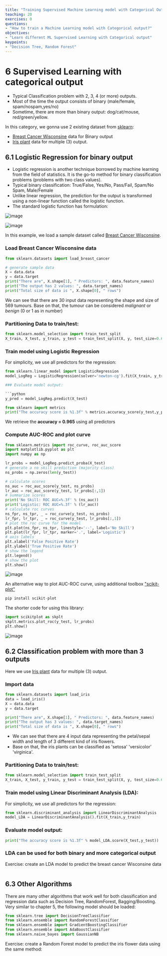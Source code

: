 ```yaml
---
title: "Training Supervised Machine Learning model with Categorical Output"
teaching: 20
exercises: 0
questions:
- "How to train a Machine Learning model with Categorical output?"
objectives:
- "Learn different ML Supervised Learning with Categorical output"
keypoints:
- "Decision Tree, Random Forest"
---
```


# 6 Supervised Learning with categorical output

- Typical Classification problem with 2, 3, 4 (or more) outputs.
- Most of the time the output consists of binary (male/female, spam/nospam,yes/no) 
- Sometime, there are more than binary output: dog/cat/mouse, red/green/yellow.

In this category, we gonna use 2 existing dataset from [sklearn](https://scikit-learn.org/stable/datasets.html):
- [Breast Cancer Wisconsine](https://scikit-learn.org/stable/datasets/toy_dataset.html#breast-cancer-wisconsin-diagnostic-dataset) data for Binary output
- [Iris plant](https://scikit-learn.org/stable/datasets/toy_dataset.html#iris-plants-dataset) data for multiple (3) output.

## 6.1 Logistic Regression for binary output

- Logistic regression is another technique borrowed by machine learning from the field of statistics. It is the go-to method for binary classification problems (problems with two class values).
- Typical binary classification: True/False, Yes/No, Pass/Fail, Spam/No Spam, Male/Female
- Unlike linear regression, the prediction for the output is transformed using a non-linear function called the logistic function.
- The standard logistic function has formulation:

![image](https://user-images.githubusercontent.com/43855029/114233181-f7dcbb80-994a-11eb-9c89-58d7802d6b49.png)

![image](https://user-images.githubusercontent.com/43855029/114233189-fb704280-994a-11eb-9019-8355f5337b37.png)

In this example, we load a sample dataset called [Breast Cancer Wisconsine](https://scikit-learn.org/stable/datasets/toy_dataset.html#breast-cancer-wisconsin-diagnostic-dataset).

### Load Breast Cancer Wisconsine data

```python
from sklearn.datasets import load_breast_cancer

# generate sample data
X = data.data
y = data.target
print("There are", X.shape[1], " Predictors: ", data.feature_names)
print("The output has 2 values: ", data.target_names)
print("Total size of data is ", X.shape[0], " rows")
```

We can see that there are 30 input data representing the shape and size of 569 tumours.
Base on that, the tumour can be considered _malignant_ or _benign_ (0 or 1 as in number)

### Partitioning Data to train/test:

```python
from sklearn.model_selection import train_test_split
X_train, X_test, y_train, y_test = train_test_split(X, y, test_size=0.6, random_state=123)
```

### Train model using Logistic Regression
For simplicity, we use all predictors for the regression:

```python
from sklearn.linear_model import LogisticRegression
model_LogReg = LogisticRegression(solver='newton-cg').fit(X_train, y_train)

### Evaluate model output:

```python
y_pred = model_LogReg.predict(X_test)

from sklearn import metrics
print("The accuracy score is %1.3f" % metrics.accuracy_score(y_test,y_pred))
```

We retrieve the **accuracy = 0.965** using all predictors

### Compute AUC-ROC and plot curve

```python
from sklearn.metrics import roc_curve, roc_auc_score
import matplotlib.pyplot as plt
import numpy as np

lr_probs = model_LogReg.predict_proba(X_test)
# generate a no skill prediction (majority class)
ns_probs = np.zeros(len(y_test))

# calculate scores
ns_auc = roc_auc_score(y_test, ns_probs)
lr_auc = roc_auc_score(y_test, lr_probs[:,1])
# summarize scores
print('No Skill: ROC AUC=%.3f' % (ns_auc))
print('Logistic: ROC AUC=%.3f' % (lr_auc))
# calculate roc curves
ns_fpr, ns_tpr, _ = roc_curve(y_test, ns_probs)
lr_fpr, lr_tpr, _ = roc_curve(y_test, lr_probs[:,1])
# plot the roc curve for the model
plt.plot(ns_fpr, ns_tpr, linestyle='--', label='No Skill')
plt.plot(lr_fpr, lr_tpr, marker='.', label='Logistic')
# axis labels
plt.xlabel('False Positive Rate')
plt.ylabel('True Positive Rate')
# show the legend
plt.legend()
# show the plot
plt.show()

```

![image](https://user-images.githubusercontent.com/43855029/153662934-d4c5929f-72cf-43b8-8b1f-085d315022e7.png)

An alternative way to plot AUC-ROC curve, using additional toolbox ["scikit-plot"](https://scikit-plot.readthedocs.io/en/stable/)

```python
pip install scikit-plot
```

The shorter code for using this library:

```python
import scikitplot as skplt
skplt.metrics.plot_roc(y_test, lr_probs)
plt.show()
```

![image](https://user-images.githubusercontent.com/43855029/153663219-f27aad2b-b76d-4abf-a093-0a433e79bd28.png)


## 6.2 Classification problem with more than 3 outputs

Here we use [Iris plant](https://scikit-learn.org/stable/datasets/toy_dataset.html#iris-plants-dataset) data for multiple (3) output.

### Import data

```python
from sklearn.datasets import load_iris
data = load_iris()
X = data.data
y = data.target

print("There are", X.shape[1], " Predictors: ", data.feature_names)
print("The output has 3 values: ", data.target_names)
print("Total size of data is ", X.shape[0], " rows")
```

- We can see that there are 4 input data representing the petal/sepal width and length of 3 different kind of iris flowers.
- Base on that, the iris plants can be classified as 'setosa' 'versicolor' 'virginica'.

### Partitioning Data to train/test:

```python
from sklearn.model_selection import train_test_split
X_train, X_test, y_train, y_test = train_test_split(X, y, test_size=0.6, random_state=123)
```

### Train model using Linear Discriminant Analysis (LDA):

For simplicity, we use all predictors for the regression:

```python
from sklearn.discriminant_analysis import LinearDiscriminantAnalysis
model_LDA = LinearDiscriminantAnalysis().fit(X_train,y_train)
```

### Evaluate model output:

```python
print("The accuracy score is %1.3f" % model_LDA.score(X_test,y_test))
```

### LDA can be used for both binary and more categorical output

Exercise: create an LDA model to predict the breast cancer Wisconsine data

```python

```

## 6.3 Other Algorithms

There are many other algorithms that work well for both classification and regression data such as Decision Tree, RandomForest, Bagging/Boosting.
Very similar to chapter 5, the following model should be loaded:

```python
from sklearn.tree import DecisionTreeClassifier
from sklearn.ensemble import RandomForestClassifier
from sklearn.ensemble import GradientBoostingClassifier
from sklearn.ensemble import AdaBoostClassifier
from sklearn.naive_bayes import GaussianNB
```

Exercise: create a Random Forest model to predict the iris flower data using the same method:

```python

```
